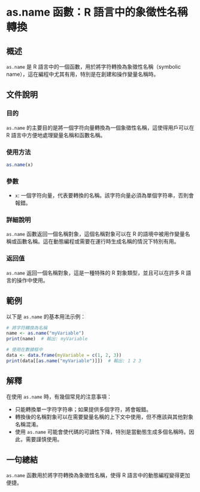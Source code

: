 <!--
Meta Description: # as.name 函數：R 語言中的象徵性名稱轉換 ## 概述 `as.name` 是 R 語言中的一個函數，用於將字符轉換為象徵性名稱（symbolic name），這在編程中尤其有用，特別是在創建和操作變量名稱時。 ## 文件說明 ### 目的 `as.name` 的主要目的是將一個字符向量轉...
Meta Keywords: name, myvariable, data, print, 語言中的象徵性名稱轉換
-->

# as.name 函數：R 語言中的象徵性名稱轉換

## 概述
`as.name` 是 R 語言中的一個函數，用於將字符轉換為象徵性名稱（symbolic name），這在編程中尤其有用，特別是在創建和操作變量名稱時。

## 文件說明
### 目的
`as.name` 的主要目的是將一個字符向量轉換為一個象徵性名稱，這使得用戶可以在 R 語言中方便地處理變量名稱和函數名稱。

### 使用方法
```R
as.name(x)
```

### 參數
- `x`: 一個字符向量，代表要轉換的名稱。該字符向量必須為單個字符串，否則會報錯。

### 詳細說明
`as.name` 函數返回一個名稱對象，這個名稱對象可以在 R 的語境中被用作變量名稱或函數名稱。這在動態編程或需要在運行時生成名稱的情況下特別有用。

### 返回值
`as.name` 返回一個名稱對象，這是一種特殊的 R 對象類型，並且可以在許多 R 語言的操作中使用。

## 範例
以下是 `as.name` 的基本用法示例：

```R
# 將字符轉換為名稱
name <- as.name("myVariable")
print(name)  # 輸出: myVariable

# 使用在數據框中
data <- data.frame(myVariable = c(1, 2, 3))
print(data[[as.name("myVariable")]])  # 輸出: 1 2 3
```

## 解釋
在使用 `as.name` 時，有幾個常見的注意事項：
- 只能轉換單一字符字符串；如果提供多個字符，將會報錯。
- 轉換後的名稱對象可以在需要變量名稱的上下文中使用，但不應該與其他對象名稱混淆。
- 使用 `as.name` 可能會使代碼的可讀性下降，特別是當動態生成多個名稱時。因此，需要謹慎使用。

## 一句總結
`as.name` 函數用於將字符轉換為象徵性名稱，使得 R 語言中的動態編程變得更加便捷。